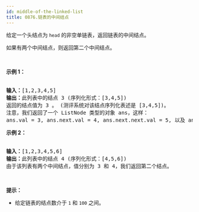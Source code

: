```yaml
---
id: middle-of-the-linked-list
title: 0876.链表的中间结点
---
```

给定一个头结点为 <code>head</code> 的非空单链表，返回链表的中间结点。

如果有两个中间结点，则返回第二个中间结点。

 

**示例 1：**


<pre><br/><strong>输入：</strong>[1,2,3,4,5]<br/><strong>输出：</strong>此列表中的结点 3 (序列化形式：[3,4,5])<br/>返回的结点值为 3 。 (测评系统对该结点序列化表述是 [3,4,5])。<br/>注意，我们返回了一个 ListNode 类型的对象 ans，这样：<br/>ans.val = 3, ans.next.val = 4, ans.next.next.val = 5, 以及 ans.next.next.next = NULL.<br/></pre>

**示例 2：**


<pre><br/><strong>输入：</strong>[1,2,3,4,5,6]<br/><strong>输出：</strong>此列表中的结点 4 (序列化形式：[4,5,6])<br/>由于该列表有两个中间结点，值分别为 3 和 4，我们返回第二个结点。<br/></pre>

 

**提示：**


- 给定链表的结点数介于 <code>1</code> 和 <code>100</code> 之间。
